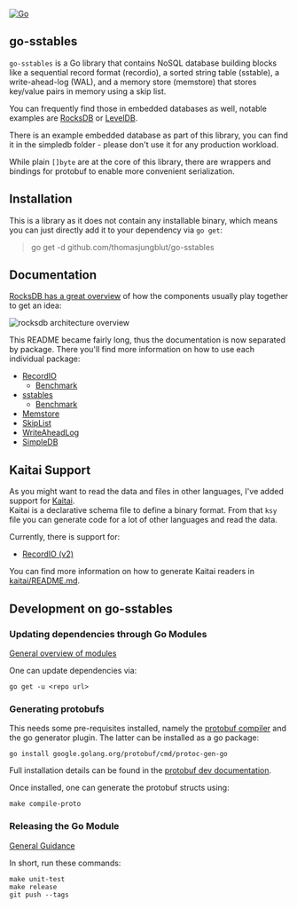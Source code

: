 [![Go](https://github.com/thomasjungblut/go-sstables/actions/workflows/go.yml/badge.svg)](https://github.com/thomasjungblut/go-sstables/actions/workflows/go.yml)

## go-sstables

`go-sstables` is a Go library that contains NoSQL database building blocks like a sequential record format (recordio),
a sorted string table (sstable), a write-ahead-log (WAL), and a memory store (memstore) that stores key/value pairs in memory using a skip list.

You can frequently find those in embedded databases as well, notable examples are [RocksDB](https://github.com/facebook/rocksdb) or [LevelDB](https://github.com/google/leveldb).

There is an example embedded database as part of this library, you can find it in the simpledb folder - please don't use it for any production workload. 

While plain `[]byte` are at the core of this library, there are wrappers and bindings for protobuf to enable more convenient serialization. 

## Installation

This is a library as it does not contain any installable binary, which means you can just directly add it to your dependency via `go get`:

> go get -d github.com/thomasjungblut/go-sstables

## Documentation

[RocksDB has a great overview](https://github.com/facebook/rocksdb/wiki/RocksDB-Overview#3-high-level-architecture) of how the components usually play together to get an idea:

![rocksdb architecture overview](https://user-images.githubusercontent.com/62277872/119747261-310fb300-be47-11eb-92c3-c11719fa8a0c.png)

This README became fairly long, thus the documentation is now separated by package. There you'll find more information on how to use each individual package:

* [RecordIO](recordio/README.md)
  * [Benchmark](benchmark/README.md#recordio-write-benchmark)
* [sstables](sstables/README.md)
  * [Benchmark](benchmark/README.md#sstable-read-benchmark)
* [Memstore](memstore/README.md)  
* [SkipList](skiplist/README.md)
* [WriteAheadLog](wal/README.md)
* [SimpleDB](simpledb/README.md)

## Kaitai Support

As you might want to read the data and files in other languages, I've added support for [Kaitai](https://kaitai.io/).  
Kaitai is a declarative schema file to define a binary format. From that `ksy` file you can generate code for a lot of other languages and read the data.

Currently, there is support for:
* [RecordIO (v2)](kaitai/recordio_v2.ksy)

You can find more information on how to generate Kaitai readers in [kaitai/README.md](kaitai/README.md).

## Development on go-sstables

### Updating dependencies through Go Modules

[General overview of modules](https://github.com/golang/go/wiki/Modules)

One can update dependencies via:

```
go get -u <repo url>
```

### Generating protobufs

This needs some pre-requisites installed, namely the [protobuf compiler](https://github.com/protocolbuffers/protobuf/releases) and the go generator plugin. The latter can be installed as a go package:

```
go install google.golang.org/protobuf/cmd/protoc-gen-go
```

Full installation details can be found in the [protobuf dev documentation](https://developers.google.com/protocol-buffers/docs/gotutorial#compiling-your-protocol-buffers).

Once installed, one can generate the protobuf structs using:

```
make compile-proto
```

### Releasing the Go Module

[General Guidance](https://github.com/golang/go/wiki/Modules#releasing-modules-all-versions)

In short, run these commands:

```
make unit-test
make release
git push --tags 
```
